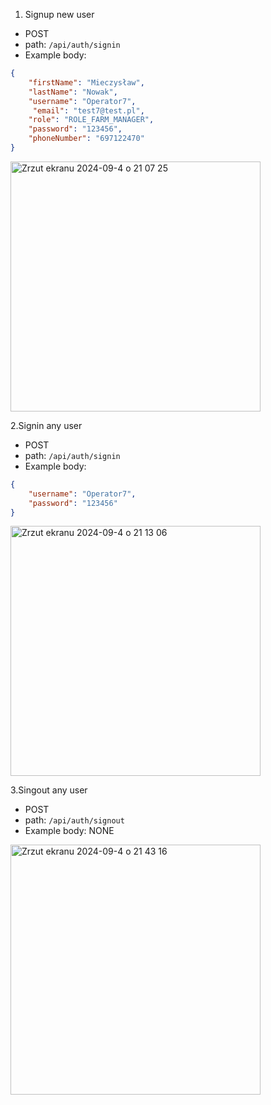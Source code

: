 1. Signup new user
* POST
* path: ```/api/auth/signin```
* Example body:

``` json
{
	"firstName": "Mieczysław",
	"lastName": "Nowak",
	"username": "Operator7",
	 "email": "test7@test.pl",
	"role": "ROLE_FARM_MANAGER",
	"password": "123456",
	"phoneNumber": "697122470"
}
```

<img width="400" alt="Zrzut ekranu 2024-09-4 o 21 07 25" src="https://github.com/user-attachments/assets/67c288b5-8f89-4fbf-b658-3f102e9e0017">


2.Signin any user
* POST
* path: ```/api/auth/signin```
* Example body:

``` json
{
	"username": "Operator7",
	"password": "123456"
}
```

<img width="400" alt="Zrzut ekranu 2024-09-4 o 21 13 06" src="https://github.com/user-attachments/assets/d8d94b06-4f56-480a-90b6-4df4e71a0b72">


3.Singout any user
* POST
* path: ```/api/auth/signout```
* Example body: NONE

<img width="400" alt="Zrzut ekranu 2024-09-4 o 21 43 16" src="https://github.com/user-attachments/assets/1481c26e-7aeb-4d8e-bef5-4c0ecf4cd0d7">
